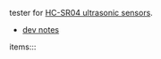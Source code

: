 tester for [HC-SR04 ultrasonic sensors](https://github.com/kamangir/bluer-ugv/blob/main/bluer_ugv/docs/parts/ultrasonic-sensor.md).

- [dev notes](https://github.com/kamangir/bluer-ugv/blob/main/bluer_ugv/docs/bluer_swallow/digital/design/ultrasonic-sensor-tester.md)

items:::
